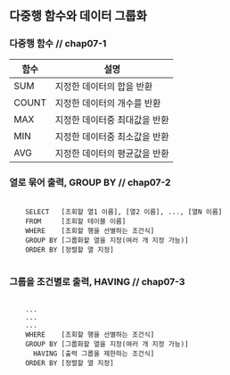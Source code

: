## 다중행 함수와 데이터 그룹화

### 다중행 함수    // chap07-1
| 함수 | 설명 |
| ---- | ---- |
| SUM | 지정한 데이터의 합을 반환|
| COUNT | 지정한 데이터의 개수를 반환|
| MAX | 지정한 데이터중 최대값을 반환|
| MIN | 지정한 데이터중 최소값을 반환|
| AVG | 지정한 데이터의 평균값을 반환|

### 열로 묶어 출력, GROUP BY    // chap07-2
<pre>
  <code>
    SELECT   [조회할 열1 이름], [열2 이름], ..., [열N 이름]
    FROM     [조회할 테이블 이름]
    WHERE    [조회할 행을 선별하는 조건식]
    GROUP BY [그룹화할 열을 지정(여러 개 지정 가능)]
    ORDER BY [정렬할 열 지정]
  </code>
</pre>

### 그룹을 조건별로 출력, HAVING  // chap07-3
<pre>
  <code>
    ...
    ...
    ...
    WHERE    [조회할 행을 선별하는 조건식]
    GROUP BY [그룹화할 열을 지정(여러 개 지정 가능)]
      HAVING [출력 그룹을 제한하는 조건식]
    ORDER BY [정렬할 열 지정]
  </code>
</pre>
